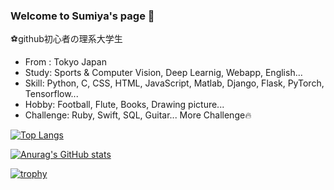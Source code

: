 ### Welcome to Sumiya's page 👋

 ⚽github初心者の理系大学生
- From : Tokyo Japan
- Study: Sports & Computer Vision, Deep Learnig, Webapp, English...
- Skill: Python, C, CSS, HTML, JavaScript, Matlab, Django, Flask, PyTorch, Tensorflow...
- Hobby: Football, Flute, Books, Drawing picture...
- Challenge: Ruby, Swift, SQL, Guitar...
 More Challenge🔥

[![Top Langs](https://github-readme-stats.vercel.app/api/top-langs/?username=Sumisumisumith)](https://github.com/anuraghazra/github-readme-stats)

[![Anurag's GitHub stats](https://github-readme-stats.vercel.app/api?username=Sumisumisumith)](https://github.com/anuraghazra/github-readme-stats)

[![trophy](https://github-profile-trophy.vercel.app/?username=Sumisumisumith)](https://github.com/ryo-ma/github-profile-trophy)
